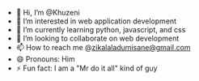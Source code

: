- 👋 Hi, I’m @Khuzeni
- 👀 I’m interested in web application development
- 🌱 I’m currently learning python, javascript, and css
- 💞️ I’m looking to collaborate on web development
- 📫 How to reach me @zikalaladumisane@gmail.com
- 😄 Pronouns: Him
- ⚡ Fun fact: I am a "Mr do it all" kind of guy

<!---
Khuzeni/Khuzeni is a ✨ special ✨ repository because its `README.md` (this file) appears on your GitHub profile.
You can click the Preview link to take a look at your changes.
--->
